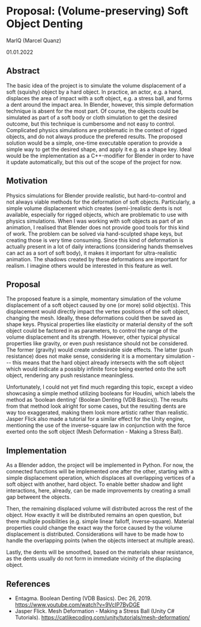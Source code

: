 # Proposal: (Volume-preserving) Soft Object Denting

MarlQ (Marcel Quanz)

01.01.2022

## Abstract

The basic idea of the project is to simulate the volume displacement of a soft (squishy) object by a hard object.
In practice, an actor, e.g. a hand, displaces the area of impact with a soft object, e.g. a stress ball, and forms a dent around the impact area.
In Blender, however, this simple deformation technique is absent for the most part.
Of course, the objects could be simulated as part of a soft body or cloth simulation to get the desired outcome, but this technique is cumbersome and not easy to control.
Complicated physics simulations are problematic in the context of rigged objects, and do not always produce the prefered results.
The proposed solution would be a simple, one-time executable operation to provide a simple way to get the desired shape, and apply it e.g. as a shape key.
Ideal would be the implementation as a C++-modifier for Blender in order to have it update automatically, but this out of the scope of the project for now.

## Motivation

Physics simulations for Blender provide realistic, but hard-to-control and not always viable methods for the deformation of soft objects.
Particularly, a simple volume displacement which creates (semi-)realistic dents is not available, especially for rigged objects, which are problematic to use with physics simulations.
When I was working with soft objects as part of an animation, I realised that Blender does not provide good tools for this kind of work.
The problem can be solved via hand-sculpted shape keys, but creating those is very time consuming.
Since this kind of deformation is actually present in a lot of daily interactions (considering hands themselves can act as a sort of soft body), it makes it important for ultra-realistic animation.
The shadows created by these deformations are important for realism.
I imagine others would be interested in this feature as well. 

## Proposal

The proposed feature is a simple, momentary simulation of the volume displacement of a soft object caused by one (or more) solid object(s).
This displacement would directly impact the vertex positions of the soft object, changing the mesh.
Ideally, these deformations could then be saved as shape keys.
Physical properties like elasticity or material density of the soft object could be factored in as parameters, to control the range of the volume displacement and its strength.
However, other typical physical properties like gravity, or even push resistance should not be considered.
The former (gravity) would create undesirable side effects. 
The latter (push resistance) does not make sense, considering it is a momentary simulation --- this means that the hard object already intersects with the soft object which would indicate a possibly infinite force being exerted onto the soft object, rendering any push resistance meaningless.

Unfortunately, I could not yet find much regarding this topic, except a video showcasing a simple method utilizing booleans for Houdini, which labels the method as 'boolean denting' (Boolean Denting (VDB Basics)).
The results from that method look alright for some cases, but the resulting dents are way too exaggerated, making them look more artistic rather than realistic.
Jasper Flick also made a tutorial for a similar effect for the Unity engine, mentioning the use of the inverse-square law in conjunction with the force exerted onto the soft object (Mesh Deformation - Making a Stress Ball).

## Implementation
As a Blender addon, the project will be implemented in Python.
For now, the connected functions will be implemented one after the other, starting with a simple displacement operation, which displaces all overlapping vertices of a soft object with another, hard object.
To enable better shadow and light interactions, here, already, can be made improvements by creating a small gap betweent the objects.

Then, the remaining displaced volume will distributed across the rest of the object.
How exactly it will be distributed remains an open question, but there multiple posibilities (e.g. simple linear falloff, inverse-square).
Material properties could change the exact way the force caused by the volume displacement is distributed.
Considerations will have to be made how to handle the overlapping points (when the objects intersect at multiple areas).

Lastly, the dents will be smoothed, based on the materials shear resistance, as the dents usually do not form in immediate vicinity of the displacing object.

## References

- Entagma. Boolean Denting (VDB Basics). Dec 26, 2019.  https://www.youtube.com/watch?v=9VcIP7ByDGE
- Jasper Flick. Mesh Deformation - Making a Stress Ball (Unity C# Tutorials). https://catlikecoding.com/unity/tutorials/mesh-deformation/